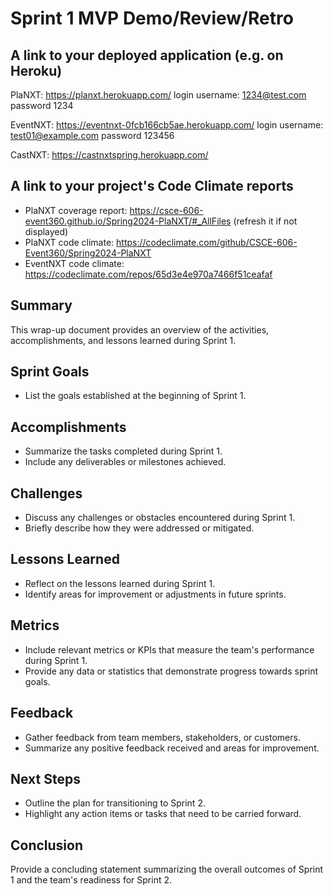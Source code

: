 # Sprint 1 MVP Demo/Review/Retro

## A link to your deployed application (e.g. on Heroku)
PlaNXT: https://planxt.herokuapp.com/ login username: 1234@test.com password 1234

EventNXT: https://eventnxt-0fcb166cb5ae.herokuapp.com/ login username: test01@example.com password 123456

CastNXT: https://castnxtspring.herokuapp.com/ 

## A link to your project's Code Climate reports
- PlaNXT coverage report: https://csce-606-event360.github.io/Spring2024-PlaNXT/#_AllFiles (refresh it if not displayed)
- PlaNXT code climate: https://codeclimate.com/github/CSCE-606-Event360/Spring2024-PlaNXT
- EventNXT code climate: https://codeclimate.com/repos/65d3e4e970a7466f51ceafaf

## Summary
This wrap-up document provides an overview of the activities, accomplishments, and lessons learned during Sprint 1.

## Sprint Goals
- List the goals established at the beginning of Sprint 1.

## Accomplishments
- Summarize the tasks completed during Sprint 1.
- Include any deliverables or milestones achieved.

## Challenges
- Discuss any challenges or obstacles encountered during Sprint 1.
- Briefly describe how they were addressed or mitigated.

## Lessons Learned
- Reflect on the lessons learned during Sprint 1.
- Identify areas for improvement or adjustments in future sprints.

## Metrics
- Include relevant metrics or KPIs that measure the team's performance during Sprint 1.
- Provide any data or statistics that demonstrate progress towards sprint goals.

## Feedback
- Gather feedback from team members, stakeholders, or customers.
- Summarize any positive feedback received and areas for improvement.

## Next Steps
- Outline the plan for transitioning to Sprint 2.
- Highlight any action items or tasks that need to be carried forward.

## Conclusion
Provide a concluding statement summarizing the overall outcomes of Sprint 1 and the team's readiness for Sprint 2.


